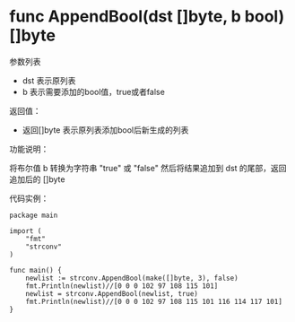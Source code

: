 # func AppendBool(dst []byte, b bool) []byte

参数列表

- dst 表示原列表 
- b   表示需要添加的bool值，true或者false

返回值：

- 返回[]byte 表示原列表添加bool后新生成的列表 

功能说明：

将布尔值 b 转换为字符串 "true" 或 "false" 然后将结果追加到 dst 的尾部，返回追加后的 []byte

代码实例：

	package main
	
	import (
		"fmt"
		"strconv"
	)
	
	func main() {
		newlist := strconv.AppendBool(make([]byte, 3), false)
		fmt.Println(newlist)//[0 0 0 102 97 108 115 101]
		newlist = strconv.AppendBool(newlist, true)
		fmt.Println(newlist)//[0 0 0 102 97 108 115 101 116 114 117 101]
	}
